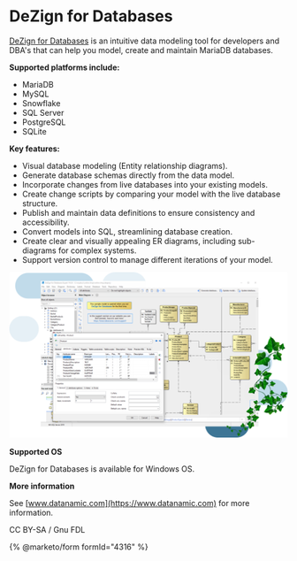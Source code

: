 
# DeZign for Databases

[DeZign for Databases](https://www.datanamic.com/dezign/) is an intuitive data modeling tool for developers and DBA's that can help you model, create and maintain MariaDB databases.


**Supported platforms include:**


* MariaDB
* MySQL
* Snowflake
* SQL Server
* PostgreSQL
* SQLite


**Key features:**


* Visual database modeling (Entity relationship diagrams).
* Generate database schemas directly from the data model.
* Incorporate changes from live databases into your existing models.
* Create change scripts by comparing your model with the live database structure.
* Publish and maintain data definitions to ensure consistency and accessibility.
* Convert models into SQL, streamlining database creation.
* Create clear and visually appealing ER diagrams, including sub-diagrams for complex systems.
* Support version control to manage different iterations of your model.


![mariadb-dezign-for-databases](../../.gitbook/assets/dezign-for-databases/+image/mariadb-dezign-for-databases.png "mariadb-dezign-for-databases")


**Supported OS**


DeZign for Databases is available for Windows OS.


**More information**


See [www.datanamic.com](https://www.datanamic.com) for more information.


CC BY-SA / Gnu FDL


{% @marketo/form formId="4316" %}
